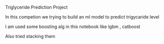  Triglyceride Prediction Project 

In this competion we trying to build an ml model to predict trigycaride level 

I am used some boosting alg in this notebook like lgbm , catboost

Also tried stacking them


